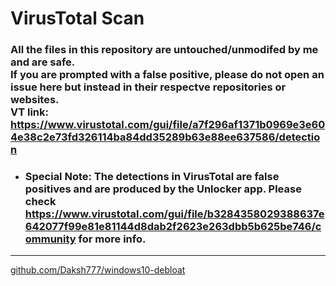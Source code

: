 # VirusTotal Scan
### All the files in this repository are untouched/unmodifed by me and are safe. <br> **If you are prompted with a false positive, please do not open an issue here but instead in their respectve repositories or websites.** <br> VT link: https://www.virustotal.com/gui/file/a7f296af1371b0969e3e604e38c2e73fd326114ba84dd35289b63e88ee637586/detection

- ### Special Note: The detections in VirusTotal are false positives and are produced by the Unlocker app. Please check https://www.virustotal.com/gui/file/b3284358029388637e642077f99e81e81144d8dab2f2623e263dbb5b625be746/community for more info.

---
[github.com/Daksh777/windows10-debloat](https://github.com/Daksh777/windows10-debloat)
